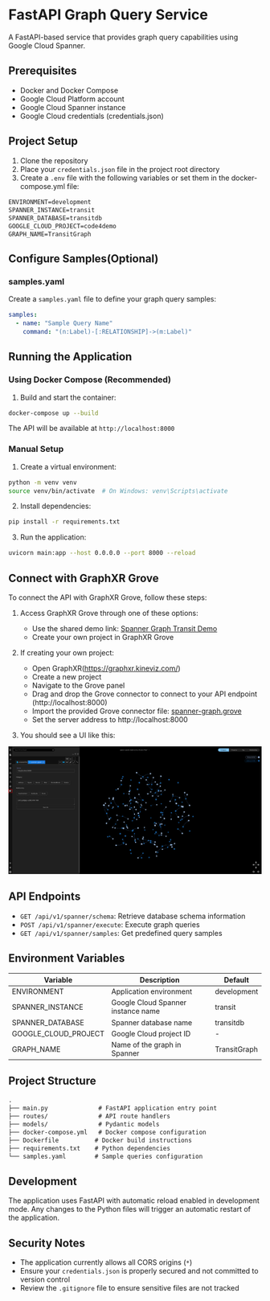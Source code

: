 # FastAPI Graph Query Service

A FastAPI-based service that provides graph query capabilities using Google Cloud Spanner.

## Prerequisites

- Docker and Docker Compose
- Google Cloud Platform account
- Google Cloud Spanner instance
- Google Cloud credentials (credentials.json)

## Project Setup

1. Clone the repository
2. Place your `credentials.json` file in the project root directory
3. Create a `.env` file with the following variables or set them in the docker-compose.yml file:

```
ENVIRONMENT=development
SPANNER_INSTANCE=transit
SPANNER_DATABASE=transitdb
GOOGLE_CLOUD_PROJECT=code4demo
GRAPH_NAME=TransitGraph
```

## Configure Samples(Optional)

### samples.yaml
Create a `samples.yaml` file to define your graph query samples:

```yaml
samples:
  - name: "Sample Query Name"
    command: "(n:Label)-[:RELATIONSHIP]->(m:Label)"
```

## Running the Application

### Using Docker Compose (Recommended)

1. Build and start the container:
```bash
docker-compose up --build
```

The API will be available at `http://localhost:8000`

### Manual Setup

1. Create a virtual environment:
```bash
python -m venv venv
source venv/bin/activate  # On Windows: venv\Scripts\activate
```

2. Install dependencies:
```bash
pip install -r requirements.txt
```

3. Run the application:
```bash
uvicorn main:app --host 0.0.0.0 --port 8000 --reload
```

## Connect with GraphXR Grove

To connect the API with GraphXR Grove, follow these steps:

1. Access GraphXR Grove through one of these options:
   - Use the shared demo link: [Spanner Graph Transit Demo](https://graphxr.kineviz.com/share/677ce4fc63df25e71340f471/spanner-graph-transit-demo?userID=5c020fe520f1ed00216552c3&groveProjectId=677ce4fc63df25e71340f471&groveFileKey=spanner-graph&groveVersion=0&groveFullscreen=true&groveReadonly=true&groveBlockMode=hide)
   - Create your own project in GraphXR Grove

2. If creating your own project:
   - Open GraphXR(https://graphxr.kineviz.com/)
   - Create a new project
   - Navigate to the Grove panel
   - Drag and drop the Grove connector to connect to your API endpoint (http://localhost:8000)
   - Import the provided Grove connector file: [spanner-graph.grove](https://github.com/Kineviz/spannergraph-graphxr-api/blob/master/spanner-graph.grove)
   - Set the server address to http://localhost:8000

3. You should see a UI like this:

![Spanner Graph UI](https://github.com/Kineviz/spannergraph-graphxr-api/blob/master/images/spanner-graph.jpg?raw=true)

## API Endpoints

- `GET /api/v1/spanner/schema`: Retrieve database schema information
- `POST /api/v1/spanner/execute`: Execute graph queries
- `GET /api/v1/spanner/samples`: Get predefined query samples
## Environment Variables

| Variable | Description | Default |
|----------|-------------|---------|
| ENVIRONMENT | Application environment | development |
| SPANNER_INSTANCE | Google Cloud Spanner instance name | transit |
| SPANNER_DATABASE | Spanner database name | transitdb |
| GOOGLE_CLOUD_PROJECT | Google Cloud project ID | - |
| GRAPH_NAME | Name of the graph in Spanner | TransitGraph |

## Project Structure

```
.
├── main.py              # FastAPI application entry point
├── routes/              # API route handlers
├── models/              # Pydantic models
├── docker-compose.yml   # Docker compose configuration
├── Dockerfile          # Docker build instructions
├── requirements.txt    # Python dependencies
└── samples.yaml        # Sample queries configuration
```

## Development

The application uses FastAPI with automatic reload enabled in development mode. Any changes to the Python files will trigger an automatic restart of the application.

## Security Notes

- The application currently allows all CORS origins (`*`)
- Ensure your `credentials.json` is properly secured and not committed to version control
- Review the `.gitignore` file to ensure sensitive files are not tracked
